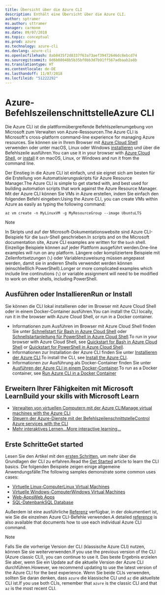 ```yaml
---
title: Übersicht über die Azure CLI
description: Enthält eine Übersicht über die Azure CLI.
author: sptramer
ms.author: sttramer
manager: carmonm
ms.date: 09/07/2018
ms.topic: conceptual
ms.prod: azure
ms.technology: azure-cli
ms.devlang: azure-cli
ms.openlocfilehash: 8ab8435f2d8337f63a73aef39472646dc8ebcd74
ms.sourcegitcommit: 0d6b08048b5b35bf0bb3d7b91ff567adbaab2a8b
ms.translationtype: HT
ms.contentlocale: de-DE
ms.lasthandoff: 11/07/2018
ms.locfileid: "51222292"
---
```

# <a name="azure-cli"></a><span data-ttu-id="fe948-103">Azure-Befehlszeilenschnittstelle</span><span class="sxs-lookup"><span data-stu-id="fe948-103">Azure CLI</span></span>

<span data-ttu-id="fe948-104">Die Azure CLI ist die plattformübergreifende Befehlszeilenumgebung von Microsoft zum Verwalten von Azure-Ressourcen.</span><span class="sxs-lookup"><span data-stu-id="fe948-104">The Azure CLI is Microsoft's cross-platform command-line experience for managing Azure resources.</span></span>
<span data-ttu-id="fe948-105">Sie können sie in Ihrem Browser mit [Azure Cloud Shell](/azure/cloud-shell/overview) verwenden oder unter macOS, Linux oder Windows [installieren](install-azure-cli.md) und über die Befehlszeile ausführen.</span><span class="sxs-lookup"><span data-stu-id="fe948-105">You can use it in your browser with [Azure Cloud Shell](/azure/cloud-shell/overview), or [install](install-azure-cli.md) it on macOS, Linux, or Windows and run it from the command line.</span></span>

<span data-ttu-id="fe948-106">Der Einstieg in die Azure CLI ist einfach, und sie eignet sich am besten für die Erstellung von Automatisierungsskripts für Azure Resource Manager.</span><span class="sxs-lookup"><span data-stu-id="fe948-106">The Azure CLI is simple to get started with, and best used for building automation scripts that work against the Azure Resource Manager.</span></span> <span data-ttu-id="fe948-107">Mit der Azure CLI können Sie VMs in Azure erstellen, indem Sie einfach den folgenden Befehl eingeben:</span><span class="sxs-lookup"><span data-stu-id="fe948-107">Using the Azure CLI, you can create VMs within Azure as easily as typing the following command:</span></span>

```azurecli-interactive
az vm create -n MyLinuxVM -g MyResourceGroup --image UbuntuLTS
```

> [!NOTE]
>
> <span data-ttu-id="fe948-108">In Skripts und auf der Microsoft-Dokumentationswebsite sind Azure CLI-Beispiele für die `bash`-Shell geschrieben.</span><span class="sxs-lookup"><span data-stu-id="fe948-108">In scripts and on the Microsoft documentation site, Azure CLI examples are written for the `bash` shell.</span></span> <span data-ttu-id="fe948-109">Einzeilige Beispiele können auf jeder Plattform ausgeführt werden.</span><span class="sxs-lookup"><span data-stu-id="fe948-109">One-line examples will run on any platform.</span></span> <span data-ttu-id="fe948-110">Längere oder kompliziertere Beispiele mit Zeilenfortsetzungen (`\`) oder Variablenzuweisung müssen angepasst werden, damit sie in anderen Shells verwendet werden können (einschließlich PowerShell).</span><span class="sxs-lookup"><span data-stu-id="fe948-110">Longer or more complicated examples which include line continutions (`\`) or variable assignment will need to be modified to work on other shells, including PowerShell.</span></span>

## <a name="run-or-install"></a><span data-ttu-id="fe948-111">Ausführen oder Installieren</span><span class="sxs-lookup"><span data-stu-id="fe948-111">Run or Install</span></span>

<span data-ttu-id="fe948-112">Sie können die CLI lokal installieren oder im Browser mit Azure Cloud Shell oder in einem Docker-Container ausführen.</span><span class="sxs-lookup"><span data-stu-id="fe948-112">You can install the CLI locally, run it in the browser with Azure Cloud Shell, or run in a Docker container.</span></span>

* <span data-ttu-id="fe948-113">Informationen zum Ausführen im Browser mit Azure Cloud Shell finden Sie unter [Schnellstart für Bash in Azure Cloud Shell](/azure/cloud-shell/quickstart) oder [Schnellstartanleitung für PowerShell in Azure Cloud Shell](/azure/cloud-shell/quickstart-powershell).</span><span class="sxs-lookup"><span data-stu-id="fe948-113">To run in your browser with Azure Cloud Shell, see [Quickstart for Bash in Azure Cloud Shell](/azure/cloud-shell/quickstart) or [Quickstart for PowerShell in Azure Cloud Shell](/azure/cloud-shell/quickstart-powershell).</span></span>
* <span data-ttu-id="fe948-114">Informationen zur Installation der Azure CLI finden Sie unter [Installieren der Azure CLI](install-azure-cli.md).</span><span class="sxs-lookup"><span data-stu-id="fe948-114">To install the CLI, see [Install the Azure CLI](install-azure-cli.md).</span></span>
* <span data-ttu-id="fe948-115">Informationen zur Ausführung als Docker-Container finden Sie unter [Ausführen der Azure CLI in einem Docker-Container](run-azure-cli-docker.md).</span><span class="sxs-lookup"><span data-stu-id="fe948-115">To run as a Docker container, see [Run Azure CLI in a Docker Container](run-azure-cli-docker.md)</span></span>

## <a name="build-your-skills-with-microsoft-learn"></a><span data-ttu-id="fe948-116">Erweitern Ihrer Fähigkeiten mit Microsoft Learn</span><span class="sxs-lookup"><span data-stu-id="fe948-116">Build your skills with Microsoft Learn</span></span>

- [<span data-ttu-id="fe948-117">Verwalten von virtuellen Computern mit der Azure CLI</span><span class="sxs-lookup"><span data-stu-id="fe948-117">Manage virtual machines with the Azure CLI</span></span>](/learn/modules/manage-virtual-machines-with-azure-cli/)
- [<span data-ttu-id="fe948-118">Steuern der Azure-Dienste mit der Befehlszeilenschnittstelle</span><span class="sxs-lookup"><span data-stu-id="fe948-118">Control Azure services with the CLI</span></span>](/learn/modules/control-azure-services-with-cli/)
- [<span data-ttu-id="fe948-119">Mehr interaktives Lernen...</span><span class="sxs-lookup"><span data-stu-id="fe948-119">More interactive learning...</span></span>](/learn/browse/?products=azure-clis)

## <a name="get-started"></a><span data-ttu-id="fe948-120">Erste Schritte</span><span class="sxs-lookup"><span data-stu-id="fe948-120">Get started</span></span>

<span data-ttu-id="fe948-121">Lesen Sie den Artikel mit den [ersten Schritten](get-started-with-azure-cli.md), um mehr über die Grundlagen der CLI zu erfahren.</span><span class="sxs-lookup"><span data-stu-id="fe948-121">Read the [Get Started](get-started-with-azure-cli.md) article to learn the CLI basics.</span></span> <span data-ttu-id="fe948-122">Die folgenden Beispiele zeigen einige allgemeine Anwendungsfälle:</span><span class="sxs-lookup"><span data-stu-id="fe948-122">The following samples demonstrate some common uses cases:</span></span>

- [<span data-ttu-id="fe948-123">Virtuelle Linux-Computer</span><span class="sxs-lookup"><span data-stu-id="fe948-123">Linux Virtual Machines</span></span>](/azure/virtual-machines/virtual-machines-linux-cli-samples?toc=%2fcli%2fazure%2ftoc.json&bc=%2fcli%2fazure%2fbreadcrumb%2ftoc.json)
- [<span data-ttu-id="fe948-124">Virtuelle Windows-Computer</span><span class="sxs-lookup"><span data-stu-id="fe948-124">Windows Virtual Machines</span></span>](/azure/virtual-machines/virtual-machines-windows-cli-samples?toc=%2fcli%2fazure%2ftoc.json&bc=%2fcli%2fazure%2fbreadcrumb%2ftoc.json)
- [<span data-ttu-id="fe948-125">Web-Apps</span><span class="sxs-lookup"><span data-stu-id="fe948-125">Web Apps</span></span>](/azure/app-service-web/app-service-cli-samples?toc=%2fcli%2fazure%2ftoc.json&bc=%2fcli%2fazure%2fbreadcrumb%2ftoc.json)
- [<span data-ttu-id="fe948-126">SQL-Datenbank</span><span class="sxs-lookup"><span data-stu-id="fe948-126">SQL Database</span></span>](/azure/sql-database/sql-database-cli-samples?toc=%2fcli%2fazure%2ftoc.json&bc=%2fcli%2fazure%2fbreadcrumb%2ftoc.json)

<span data-ttu-id="fe948-127">Außerdem ist eine ausführliche [Referenz](/cli/azure/reference-index) verfügbar, in der dokumentiert ist, wie Sie die einzelnen Azure CLI-Befehle verwenden.</span><span class="sxs-lookup"><span data-stu-id="fe948-127">A detailed [reference](/cli/azure/reference-index) is also available that documents how to use each individual Azure CLI command.</span></span>

> [!NOTE]
> <span data-ttu-id="fe948-128">Falls Sie die vorherige Version der CLI (klassische Azure CLI) nutzen, können Sie sie weiterverwenden.</span><span class="sxs-lookup"><span data-stu-id="fe948-128">If you use the previous version of the CLI (Azure classic CLI), you can continue to use it.</span></span>
> <span data-ttu-id="fe948-129">Das beste Ergebnis erzielen Sie aber, wenn Sie ein Update auf die aktuelle Version der Azure CLI durchführen.</span><span class="sxs-lookup"><span data-stu-id="fe948-129">However, we recommend updating to use the latest version of the Azure CLI for the best experience.</span></span>
> <span data-ttu-id="fe948-130">Wenn Sie beide CLIs verwenden, sollten Sie daran denken, dass `azure` die klassische CLI und `az` die aktuellste CLI ist.</span><span class="sxs-lookup"><span data-stu-id="fe948-130">If you use both CLIs, remember that `azure` is the classic CLI and that `az` is the most recent CLI.</span></span>

